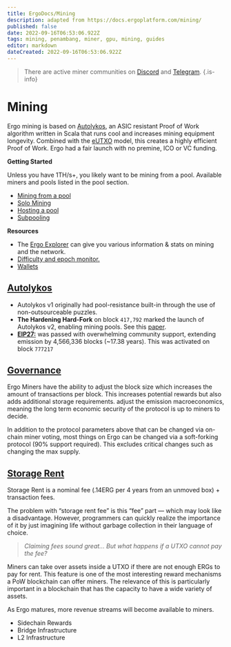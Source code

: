 ```yaml
---
title: ErgoDocs/Mining
description: adapted from https://docs.ergoplatform.com/mining/
published: false
date: 2022-09-16T06:53:06.922Z
tags: mining, penambang, miner, gpu, mining, guides
editor: markdown
dateCreated: 2022-09-16T06:53:06.922Z
---
```


> There are active miner communities on [Discord](https://discord.gg/Q86PNMwRsu) and [Telegram](https://t.me/ergo_mining).
{.is-info}

# Mining

Ergo mining is based on [Autolykos](/en/Glossary/Autolykos), an ASIC resistant Proof of Work algorithm written in Scala that runs cool and increases mining equipment longevity. Combined with the [eUTXO](/en/Glossary/eUTXO) model, this creates a highly efficient Proof of Work. Ergo had a fair launch with no premine, ICO or VC funding. 

**Getting Started**

Unless you have 1TH/s+, you likely want to be mining from a pool. Available miners and pools listed in the pool section. 

- [Mining from a pool](setup/join)
- [Solo Mining](setup/solo)
- [Hosting a pool](setup/pool)
- [Subpooling](/mining/setup/subpool)

**Resources**

- The [Ergo Explorer](https://explorer.ergoplatform.com) can give you various information & stats on mining and the network. 
- [Difficulty and epoch monitor.](http://cds.oette.info/ergo_diff.htm)
- [Wallets](https://ergoplatform.org/en/get-erg/#Wallets)

## [Autolykos](/en/Glossary/Autolykos)

- Autolykos v1 originally had pool-resistance built-in through the use of non-outsourceable puzzles.
- **The Hardening Hard-Fork** on block `417,792` marked the launch of Autolykos v2, enabling mining pools. See this [paper](https://ia.cr/2020/044). 
- [**EIP27:**](https://github.com/ergoplatform/eips/blob/master/eip-0027.md) was passed with overwhelming community support, extending emission by 4,566,336 blocks (~17.38 years). This was activated on block `777217`


## [Governance](/en/Guides/Mining/Voting)

Ergo Miners have the ability to adjust the block size which increases the amount of transactions per block. This increases potential rewards but also adds additional storage requirements. adjust the emission macroeconomics, meaning the long term economic security of the protocol is up to miners to decide. 

In addition to the protocol parameters above that can be changed via on-chain miner voting, most things on Ergo can be changed via a soft-forking protocol (90% support required). This excludes critical changes such as changing the max supply. 


## [Storage Rent](/en/Glossary/Storage-Rent)



Storage Rent is a nominal fee (.14ERG per 4 years from an unmoved box) + transaction fees.

The problem with “storage rent fee” is this “fee” part — which may look like a disadvantage. However, programmers can quickly realize the importance of it by just imagining life without garbage collection in their language of choice.

> *Claiming fees sound great… But what happens if a UTXO cannot pay the fee?*

Miners can take over assets inside a UTXO if there are not enough ERGs to pay for rent. This feature is one of the most interesting reward mechanisms a PoW blockchain can offer miners. The relevance of this is particularly important in a blockchain that has the capacity to have a wide variety of assets.

As Ergo matures, more revenue streams will become available to miners. 

- Sidechain Rewards
- Bridge Infrastructure
- L2 Infrastructure



